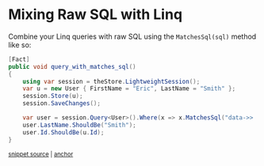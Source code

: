 # Mixing Raw SQL with Linq

Combine your Linq queries with raw SQL using the `MatchesSql(sql)` method like so:

<!-- snippet: sample_query_with_matches_sql -->
<a id='snippet-sample_query_with_matches_sql'></a>
```cs
[Fact]
public void query_with_matches_sql()
{
    using var session = theStore.LightweightSession();
    var u = new User { FirstName = "Eric", LastName = "Smith" };
    session.Store(u);
    session.SaveChanges();

    var user = session.Query<User>().Where(x => x.MatchesSql("data->> 'FirstName' = ?", "Eric")).Single();
    user.LastName.ShouldBe("Smith");
    user.Id.ShouldBe(u.Id);
}
```
<sup><a href='https://github.com/JasperFx/marten/blob/master/src/DocumentDbTests/Reading/query_by_sql.cs#L267-L282' title='Snippet source file'>snippet source</a> | <a href='#snippet-sample_query_with_matches_sql' title='Start of snippet'>anchor</a></sup>
<!-- endSnippet -->
